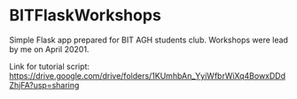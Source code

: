 # BITFlaskWorkshops
Simple Flask app prepared for BIT AGH students club. Workshops were lead by me on April 20201.

Link for tutorial script:
https://drive.google.com/drive/folders/1KUmhbAn_YyiWfbrWiXq4BowxDDdZhjFA?usp=sharing 

